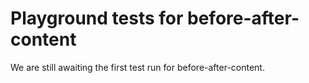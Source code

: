 # Playground tests for before-after-content
We are still awaiting the first test run for before-after-content.
